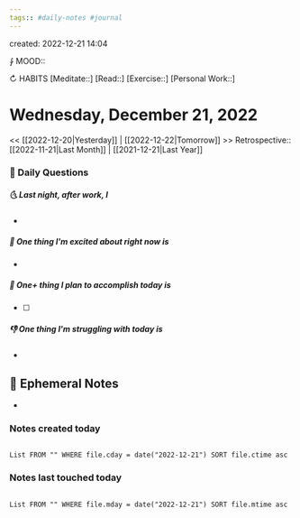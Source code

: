 ```yaml
---
tags:: #daily-notes #journal
---
```

created: 2022-12-21 14:04

⨑ MOOD::

↻ HABITS
[Meditate::]
[Read::]
[Exercise::]
[Personal Work::]

# Wednesday, December 21, 2022

<< [[2022-12-20|Yesterday]] | [[2022-12-22|Tomorrow]] >>
Retrospective:: [[2022-11-21|Last Month]] | [[2021-12-21|Last Year]]

### 📅 Daily Questions

##### 🌜 Last night, after work, I

-

##### 🙌 One thing I'm excited about right now is

-

##### 🚀 One+ thing I plan to accomplish today is

- [ ]

##### 👎 One thing I'm struggling with today is

-

## 📝 Ephemeral Notes

-

### Notes created today

```dataview

List FROM "" WHERE file.cday = date("2022-12-21") SORT file.ctime asc

```

### Notes last touched today

```dataview

List FROM "" WHERE file.mday = date("2022-12-21") SORT file.mtime asc

```
